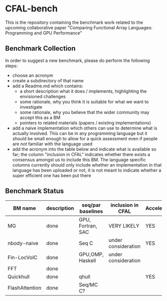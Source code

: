 # CFAL-bench

This is the repository containing the benchmark work related to the upcoming collaborative paper "Comparing Functional Array Languages: Programming and GPU Performance"


## Benchmark Collection

In order to suggest a new benchmark, please do perform the following steps:

* choose an acronym
* create a subdirectory of that name
* add a Readme.md which contains:
   * a short description what it does / implements, highlighting the envisioned challenges
   * some rationale, why you think it is suitable for what we want to investigate
   * some rationale, why you believe that the wider community may accept this as a BM
   * pointers to related materials (papers / existing implementations)
* add a naive implementation which others can use to determine what is actually involved.
  This can be in any programming language but it should be small enough to allow for a quick
  assessment even if people are *not* familiar with the language used
* add the acronym into the table below and indicate what is available so far; the column "inclusion in CFAL"
  indicates whether there exists a consensus amongst us to include this BM. The language specific columns
  currently should only include whether an implementation in that language has been uploaded or not, it is not meant
  to indicate whether a super efficient one has been put there

## Benchmark Status

| BM name     | description | seq/par baselines | inclusion in CFAL   | Accelerate | APL | DaCe   | Futhark | SaC |
| ----------- | ----------- | ----------------- | ------------------- | ---------- | --- | ------ | ------- | --- |
| MG          | done        | GPU, Fortran, SAC | VERY LIKELY         | YES        | YES | YES    | YES     | YES |
| nbody-naive | done        | Seq C             | under consideration | YES        | YES | YES    | YES     | YES |
| Fin-LocVolC | done        | GPU,OMP, Haskell  | under consideration |            |     | Almost | YES     | YES |
| FFT         | done        |                   |                     |            |     |        |         |     |
| Quickhull   | done        | qhull             |                     | YES        |     |        | YES     | Multiple |
| FlashAttention | done     | Seq/MC C?         |                     |            |     | YES    |         | YES |

